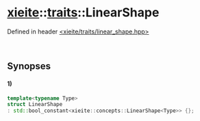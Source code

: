 # [xieite](../../xieite.md)\:\:[traits](../../traits.md)\:\:LinearShape
Defined in header [<xieite/traits/linear_shape.hpp>](../../../include/xieite/traits/linear_shape.hpp)

&nbsp;

## Synopses
#### 1)
```cpp
template<typename Type>
struct LinearShape
: std::bool_constant<xieite::concepts::LinearShape<Type>> {};
```
